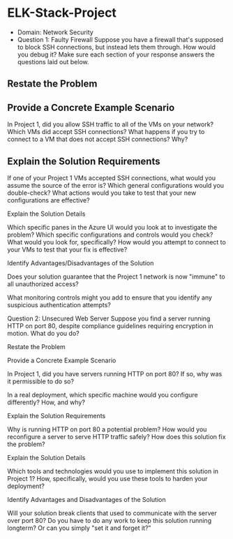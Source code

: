 # ELK-Stack-Project

- Domain: Network Security
- Question 1:  Faulty Firewall
Suppose you have a firewall that's supposed to block SSH connections, but instead lets them through. How would you debug it?
Make sure each section of your response answers the questions laid out below.
​


## Restate the Problem


## Provide a Concrete Example Scenario

In Project 1, did you allow SSH traffic to all of the VMs on your network?
Which VMs did accept SSH connections?
What happens if you try to connect to a VM that does not accept SSH connections? Why?



## Explain the Solution Requirements

If one of your Project 1 VMs accepted SSH connections, what would you assume the source of the error is?
Which general configurations would you double-check?
What actions would you take to test that your new configurations are effective?



Explain the Solution Details

Which specific panes in the Azure UI would you look at to investigate the problem?
Which specific configurations and controls would you check?
What would you look for, specifically?
How would you attempt to connect to your VMs to test that your fix is effective?



Identify Advantages/Disadvantages of the Solution


Does your solution guarantee that the Project 1 network is now "immune" to all unauthorized access?


What monitoring controls might you add to ensure that you identify any suspicious authentication attempts?​




Question 2: Unsecured Web Server
Suppose you find a server running HTTP on port 80, despite compliance guidelines requiring encryption in motion. What do you do?
​​


Restate the Problem


Provide a Concrete Example Scenario


In Project 1, did you have servers running HTTP on port 80?  If so, why was it permissible to do so?


In a real deployment, which specific machine would you configure differently? How, and why?




Explain the Solution Requirements

Why is running HTTP on port 80 a potential problem?
How would you reconfigure a server to serve HTTP traffic safely?
How does this solution fix the problem?



Explain the Solution Details

Which tools and technologies would you use to implement this solution in Project 1?
How, specifically, would you use these tools to harden your deployment?



Identify Advantages and Disadvantages of the Solution

Will your solution break clients that used to communicate with the server over port 80?
Do you have to do any work to keep this solution running longterm? Or can you simply "set it and forget it?”
